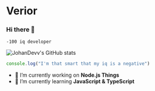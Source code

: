# Verior
### Hi there 👋

````-100 iq developer````

![JohanDevv's GitHub stats](https://github-readme-stats.vercel.app/api?username=JohanDevv&show_icons=true&theme=tokyonight)

```javascript
console.log("I'm that smart that my iq is a negative")
```

- 🔭 I’m currently working on **Node.js Things**
- 🌱 I’m currently learning **JavaScript & TypeScript**
